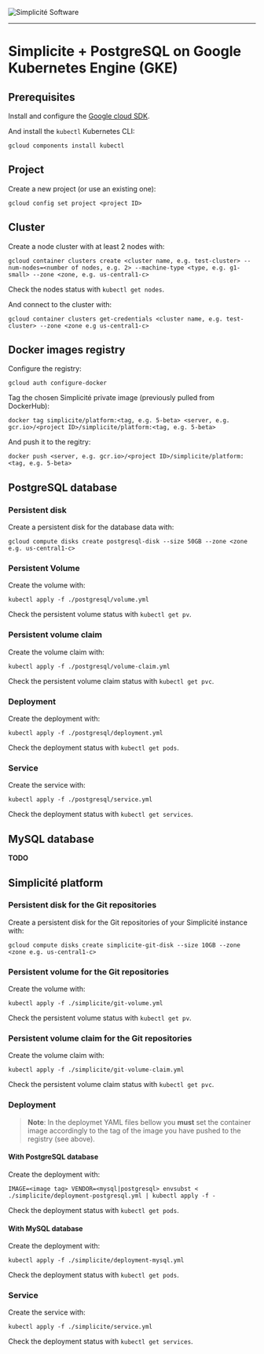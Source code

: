 ![Simplicit&eacute; Software](https://www.simplicite.io/resources/logos/logo250.png)
* * *

Simplicite + PostgreSQL on Google Kubernetes Engine (GKE)
=========================================================

Prerequisites
-------------

Install and configure the [Google cloud SDK](https://cloud.google.com/sdk/docs/install).

And install the `kubectl` Kubernetes CLI:

	gcloud components install kubectl

Project
-------

Create a new project (or use an existing one):

	gcloud config set project <project ID>

Cluster
-------

Create a node cluster with at least 2 nodes with:

	gcloud container clusters create <cluster name, e.g. test-cluster> --num-nodes=<number of nodes, e.g. 2> --machine-type <type, e.g. g1-small> --zone <zone, e.g. us-central1-c>

Check the nodes status with `kubectl get nodes`.

And connect to the cluster with:

	gcloud container clusters get-credentials <cluster name, e.g. test-cluster> --zone <zone e.g us-central1-c>

Docker images registry
----------------------

Configure the registry:

	gcloud auth configure-docker

Tag the chosen Simplicité private image (previously pulled from DockerHub):

	docker tag simplicite/platform:<tag, e.g. 5-beta> <server, e.g. gcr.io>/<project ID>/simplicite/platform:<tag, e.g. 5-beta>

And push it to the regitry:

	docker push <server, e.g. gcr.io>/<project ID>/simplicite/platform:<tag, e.g. 5-beta>

PostgreSQL database
-------------------

### Persistent disk

Create a persistent disk for the database data with:

	gcloud compute disks create postgresql-disk --size 50GB --zone <zone e.g. us-central1-c>

### Persistent Volume

Create the volume with:

	kubectl apply -f ./postgresql/volume.yml

Check the persistent volume status with `kubectl get pv`.

### Persistent volume claim

Create the volume claim with:

	kubectl apply -f ./postgresql/volume-claim.yml

Check the persistent volume claim status with `kubectl get pvc`.

### Deployment

Create the deployment with:

	kubectl apply -f ./postgresql/deployment.yml

Check the deployment status with `kubectl get pods`.

### Service

Create the service with:

	kubectl apply -f ./postgresql/service.yml

Check the deployment status with `kubectl get services`.

MySQL database
--------------

**TODO**

Simplicité platform
-------------------

### Persistent disk for the Git repositories

Create a persistent disk for the Git repositories of your Simplicité instance with:

	gcloud compute disks create simplicite-git-disk --size 10GB --zone <zone e.g. us-central1-c>

### Persistent volume for the Git repositories

Create the volume with:

	kubectl apply -f ./simplicite/git-volume.yml

Check the persistent volume status with `kubectl get pv`.

### Persistent volume claim for the Git repositories

Create the volume claim with:

	kubectl apply -f ./simplicite/git-volume-claim.yml

Check the persistent volume claim status with `kubectl get pvc`.

### Deployment

> **Note**: In the deploymet YAML files bellow you **must** set the container image
> accordingly to the tag of the image you have pushed to the registry (see above).

#### With PostgreSQL database

Create the deployment with:

	IMAGE=<image tag> VENDOR=<mysql|postgresql> envsubst < ./simplicite/deployment-postgresql.yml | kubectl apply -f -

Check the deployment status with `kubectl get pods`.

#### With MySQL database

Create the deployment with:

	kubectl apply -f ./simplicite/deployment-mysql.yml

Check the deployment status with `kubectl get pods`.

### Service

Create the service with:

	kubectl apply -f ./simplicite/service.yml

Check the deployment status with `kubectl get services`.
